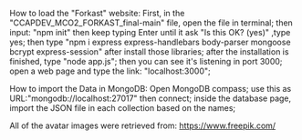 How to load the "Forkast" website:
First, in the "CCAPDEV_MCO2_FORKAST_final-main" file, open the file in terminal; 
then input: "npm init" then keep typing Enter until it ask "Is this OK? (yes)" ,type yes; 
then type "npm i express express-handlebars body-parser mongoose bcrypt express-session" after install those libraries;
after the installation is finished, type "node app.js";
then you can see it's listening in port 3000;
open a web page and type the link: "localhost:3000";


How to import the Data in MongoDB:
Open MongoDB compass;
use this as URL:"mongodb://localhost:27017"
then connect;
inside the database page, import the JSON file in each collection based on the names;


All of the avatar images were retrieved from: https://www.freepik.com/

